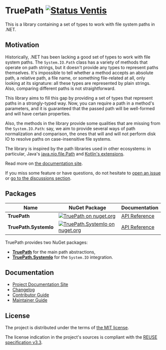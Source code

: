 <!--
SPDX-FileCopyrightText: 2024-2025 Friedrich von Never <friedrich@fornever.me>

SPDX-License-Identifier: MIT
-->

TruePath [![Status Ventis][status-ventis]][andivionian-status-classifier]
========
This is a library containing a set of types to work with file system paths in .NET.

Motivation
----------
Historically, .NET has been lacking a good set of types to work with file system paths. The `System.IO.Path` class has a variety of methods that operate on path strings, but it doesn't provide any types to represent paths themselves. It's impossible to tell whether a method accepts an absolute path, a relative path, a file name, or something file-related at all, only looking at its signature: all these types are represented by plain strings. Also, comparing different paths is not straightforward.

This library aims to fill this gap by providing a set of types that represent paths in a strongly-typed way. Now, you can require a path in a method's parameters, and it is guaranteed that the passed path will be well-formed and will have certain properties.

Also, the methods in the library provide some qualities that are missing from the `System.IO.Path`: say, we aim to provide several ways of path normalization and comparison, the ones that will and will not perform disk IO to resolve paths on case-insensitive file systems.

The library is inspired by the path libraries used in other ecosystems: in particular, Java's [java.nio.file.Path][java.path] and [Kotlin's extensions][kotlin.path].

Read more on [the documentation site][docs].

If you miss some feature or have questions, do not hesitate to [open an issue][issues] or [go to the discussions section][discussions].

Packages
--------
| Name                  | NuGet Package                                                                                   | Documentation                             |
|-----------------------|-------------------------------------------------------------------------------------------------|-------------------------------------------|
| **TruePath**          | [![TruePath on nuget.org][nuget.badge.true-path]][nuget.true-path]                              | [API Reference][docs.true-path]           |
| **TruePath.SystemIo** | [![TruePath.SystemIo on nuget.org][nuget.badge.true-path.system-io]][nuget.true-path.system-io] | [API Reference][docs.true-path.system-io] |

TruePath provides two NuGet packages:
- [**TruePath**][nuget.true-path] for the main path abstractions,
- [**TruePath.SystemIo**][nuget.true-path.system-io] for the `System.IO` integration.

Documentation
-------------
- [Project Documentation Site][docs]
- [Changelog][docs.changelog]
- [Contributor Guide][docs.contributing]
- [Maintainer Guide][docs.maintaining]

License
-------
The project is distributed under the terms of [the MIT license][docs.license].

The license indication in the project's sources is compliant with the [REUSE specification v3.3][reuse.spec].

[andivionian-status-classifier]: https://andivionian.fornever.me/v1/#status-ventis-
[discussions]: https://github.com/ForNeVeR/TruePath/discussions
[docs.changelog]: CHANGELOG.md
[docs.contributing]: CONTRIBUTING.md
[docs.license]: LICENSE.txt
[docs.maintaining]: MAINTAINING.md
[docs.true-path.system-io]: https://fornever.github.io/TruePath/api/TruePath.SystemIo.html
[docs.true-path]: https://fornever.github.io/TruePath/api/TruePath.html
[docs]: https://fornever.github.io/TruePath
[issues]: https://github.com/ForNeVeR/TruePath/issues
[java.path]: https://docs.oracle.com/en%2Fjava%2Fjavase%2F21%2Fdocs%2Fapi%2F%2F/java.base/java/nio/file/Path.html
[kotlin.path]: https://kotlinlang.org/api/latest/jvm/stdlib/kotlin.io.path/java.nio.file.-path/
[nuget.badge.true-path.system-io]: https://img.shields.io/nuget/v/TruePath.SystemIo
[nuget.badge.true-path]: https://img.shields.io/nuget/v/TruePath
[nuget.true-path.system-io]: https://www.nuget.org/packages/TruePath.SystemIo
[nuget.true-path]: https://www.nuget.org/packages/TruePath
[reuse.spec]: https://reuse.software/spec-3.3/
[status-ventis]: https://img.shields.io/badge/status-ventis-yellow.svg
